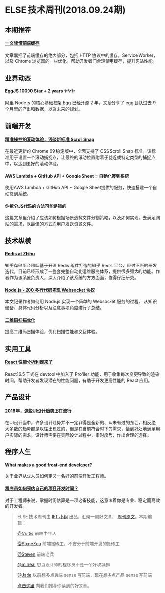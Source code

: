 # ELSE 技术周刊(2018.09.24期)

## 本期推荐

#### [一文读懂前端缓存](https://zhuanlan.zhihu.com/p/44789005)

文章囊括了前端缓存的绝大部分，包括 HTTP 协议中的缓存，Service Worker，以及 Chrome 浏览器的一些优化。帮助开发者们合理使用缓存，提升网站性能。

## 业界动态

#### [EggJS 10000 Star + 2 years ✨✨✨](https://zhuanlan.zhihu.com/p/45143762)

阿里 Node.js 的核心基础框架 Egg 已经开源 2 年，文章分享了 egg 团队过去 9 个月里的产出和数据，以及未来的规划。

## 前端开发

#### [精准操控的滚动体验，浅谈新标准 Scroll Snap](https://juejin.im/post/5ba079e86fb9a05d1227fddb)

在最近更新的 Chrome 69 稳定版中，全面支持了 CSS Scroll Snap 标准。该标准用于设置一个滚动捕捉点，让最终的滚动位置附着于就近或特定类型的捕捉点中，以达到更好的滚动体验。

#### [AWS Lambda + GitHub API + Google Sheet = 自動化簽到系統](https://blog.techbridge.cc/2018/09/14/lambda-and-github-api/)

使用AWS Lambda + GitHub API + Google Sheet提供的服务，快速搭建一个自动签到系统。

#### [你拆分JS代码的方法可能是错的](https://mp.weixin.qq.com/s/a946nG0oNYnDBMMwgtDBpA)

这篇文章里介绍了应该如何根据场景选择文件分割策略，以及如何实现，去满足网站的需求，以最佳的方式向用户发送资源文件。

## 技术纵横

#### [Redis at Zhihu](https://zhuanlan.zhihu.com/p/44441938)

知乎存储平台团队基于开源 Redis 组件打造的知乎 Redis 平台，经过不断的研发迭代，目前已经形成了一整套完整自动化运维服务体系，提供很多强大的功能。作者作为该系统负责人，深入介绍了该系统的方方面面，值得仔细研究。

#### [Node.js - 200 多行代码实现 Websocket 协议](https://segmentfault.com/a/1190000016467409)

本文记录作者如何用 Node.js 实现一个简单的 Websocket 服务的过程， 从知识储备、具体代码分析以及注意事项角度进行了总结。

#### [二维码扫描优化](https://techblog.toutiao.com/2018/09/18/untitled-53/)

提高二维码扫描体验，优化扫描性能和交互体验。

## 实用工具

#### [React 性能分析利器来了](https://juejin.im/post/5ba1f995f265da0a972e1657)

React16.5 正式在 devtool 中加入了 Profiler 功能，用于收集每次变更导致的渲染时间，帮助开发者发现潜在的性能问题，有助于开发更高性能的 React 应用。

## 产品设计

#### [2018年，这些UI设计趋势正在流行](https://www.uisdc.com/ui-design-trends-for-2018)

在UI设计当中，许多设计趋势并不一定非得是全新的、从未有过的东西，相反绝大多数的趋势都是以往出现过的，但是在当前符合时下的需求，恰到好处地满足用户实际的需求。设计师需要在实际设计过程中，审时度势，作出合理的选择。

## 程序人生

#### [What makes a good front-end developer?](https://css-tricks.com/what-makes-a-good-front-end-developer/)

关于业界从业人员如何定义一名好的前端开发工程师。

#### [程序员如何预估自己的项目开发时间？](https://segmentfault.com/a/1190000016481368)

对于工程师来说，掌握时间估算是一项必备技能，这意味着你是专业、稳定而高效的开发者。


> ELSE 技术周刊由 [IFT 小组](https://github.com/CtripFE) 出品，汇聚一周好文章， [周刊原文](https://zhuanlan.zhihu.com/p/45252058)。本期编辑：
>
> [@Curtis](https://github.com/CurtisCBS) 前端中年人
>
> [@StoneZou](https://github.com/stoneyong) 前端搬砖工，不安分于前端开发的搬砖工
>
> [@Steven](https://github.com/StevenX911) 前端老兵
>
> [@mirreal](https://github.com/mirreal) 想当设计师的程序员不是一个好攻城狮
>
> [@Jade](https://github.com/Jade05) 以前想多点后端 sense 写前端，现在想多点产品 sense 写前端
>
> [点击这里](https://github.com/CtripFE/fe-weekly/issues) 向我们推荐你读到的好文章。
